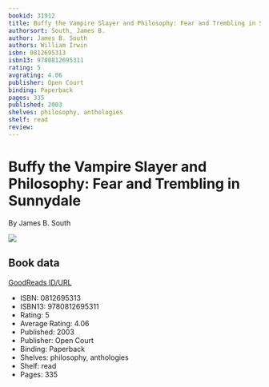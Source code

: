 ```yaml
---
bookid: 31912
title: Buffy the Vampire Slayer and Philosophy: Fear and Trembling in Sunnydale
authorsort: South, James B.
author: James B. South
authors: William Irwin
isbn: 0812695313
isbn13: 9780812695311
rating: 5
avgrating: 4.06
publisher: Open Court
binding: Paperback
pages: 335
published: 2003
shelves: philosophy, anthologies
shelf: read
review: 
---
```


# Buffy the Vampire Slayer and Philosophy: Fear and Trembling in Sunnydale

By James B. South

![](https://i.gr-assets.com/images/S/compressed.photo.goodreads.com/books/1327190130l/31912.jpg)

## Book data

[GoodReads ID/URL](https://www.goodreads.com/book/show/31912)

- ISBN: 0812695313
- ISBN13: 9780812695311
- Rating: 5
- Average Rating: 4.06
- Published: 2003
- Publisher: Open Court
- Binding: Paperback
- Shelves: philosophy, anthologies
- Shelf: read
- Pages: 335

